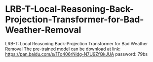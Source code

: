 # LRB-T-Local-Reasoning-Back-Projection-Transformer-for-Bad-Weather-Removal
LRB-T: Local Reasoning Back-Projection Transformer for Bad Weather Removal
The pre-trained model can be download at 
link: https://pan.baidu.com/s/1To406rNidg-N7U9ZfQkJUA 
password: 79bs
